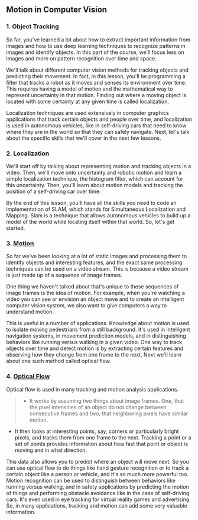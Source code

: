 ## Motion in Computer Vision

### 1. Object Tracking

So far, you've learned a lot about how to extract important information from images and how to use deep learning techniques to recognize patterns in images and identify objects. In this part of the course, we'll focus less on images and more on pattern recognition over time and space. 

We'll talk about different computer vision methods for tracking objects and predicting their movement. In fact, in this lesson, you'll be programming a filter that tracks a robot as it moves and senses its environment over time. This requires having a model of motion and the mathematical way to represent uncertainty in that motion. Finding out where a moving object is located with some certainty at any given time is called localization. 

Localization techniques are used extensively in computer graphics applications that track certain objects and people over time, and localization is used in autonomous vehicles, like in self-driving cars that need to know where they are in the world so that they can safely navigate. Next, let's talk about the specific skills that we'll cover in the next few lessons.

### 2. Localization

We'll start off by talking about representing motion and tracking objects in a video. Then, we'll move onto uncertainty and robotic motion and learn a simple localization technique, the histogram filter, which can account for this uncertainty. Then, you'll learn about motion models and tracking the position of a self-driving car over time.

By the end of this lesson, you'll have all the skills you need to code an implementation of SLAM, which stands for Simultaneous Localization and Mapping. Slam is a technique that allows autonomous vehicles to build up a model of the world while locating itself within that world. So, let's get started.

### 3. [Motion](https://youtu.be/A-QJf04LBb0)

So far we've been looking at a lot of static images and processing them to identify objects and interesting features, and the exact same processing techniques can be used on a video stream. This is because a video stream is just made up of a sequence of image frames. 

One thing we haven't talked about that's unique to these sequences of image frames is the idea of motion. For example, when you're watching a video you can see or envision an object move and to create an intelligent computer vision system, we also want to give computers a way to understand motion.

This is useful in a number of applications. Knowledge about motion is used to isolate moving pedestrians from a still background. It's used in intelligent navigation systems, in movement prediction models, and in distinguishing behaviors like running versus walking in a given video. One way to track objects over time and detect motion is by extracting certain features and observing how they change from one frame to the next. Next we'll learn about one such method called optical flow.

### 4. [Optical Flow]()

Optical flow is used in many tracking and motion analysis applications. 

> * It works by assuming two things about image frames. One, that the pixel intensities of an object do not change between consecutive frames and two, that neighboring pixels have similar motion.
  * It then looks at interesting points, say, corners or particularly bright pixels, and tracks them from one frame to the next. Tracking a point or a set of points provides information about how fast that point or object is moving and in what direction. 

This data also allows you to predict where an object will move next. So you can use optical flow to do things like hand gesture recognition or to track a certain object like a person or vehicle, and it's so much more powerful too. Motion recognition can be used to distinguish between behaviors like running versus walking, and in safety applications by predicting the motion of things and performing obstacle avoidance like in the case of self-driving cars. It's even used in eye tracking for virtual reality games and advertising. So, in many applications, tracking and motion can add some very valuable information.
